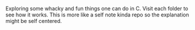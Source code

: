 Exploring some whacky and fun things one can do in C. Visit each folder to see how it works.
This is more like a self note kinda repo so the explanation might be self centered.
